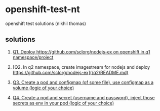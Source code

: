 # openshift-test-nt
openshift test solutions (nikhil thomas)

## solutions

1. [Q1. Deploy https://github.com/sclorg/nodejs-ex on openshift in q1 namespace/project](/q1/README.md)

2. [Q2. In q2 namespace, create imagestream for nodejs and deploy https://github.com/sclorg/nodejs-ex](/q2/README.md)

3. [Q3. Create a pod and configmap (of some file), use configmap as a volume (logic of your choice)](/q3/README.md)

4. [Q4. Create a pod and secret (username and password), inject those secrets as env in your pod (logic of your choice)](/q4/README.md)
